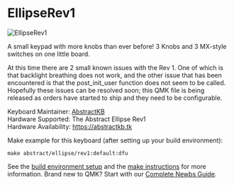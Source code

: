 # EllipseRev1

![EllipseRev1](http://abstractkb.tk/wp-content/uploads/2019/03/ellipsetop.jpg)

A small keypad with more knobs than ever before!  3 Knobs and 3 MX-style switches on one little board.

At this time there are 2 small known issues with the Rev 1.  One of which is that backlight breathing does not work,
and the other issue that has been encountered is that the post_init_user function does not seem to be called.
Hopefully these issues can be resolved soon; this QMK file is being released as orders have started to ship and they need to be configurable.

Keyboard Maintainer: [AbstractKB](https://github.com/abstractkb)  
Hardware Supported: The Abstract Ellipse Rev1  
Hardware Availability: https://abstractkb.tk

Make example for this keyboard (after setting up your build environment):

    make abstract/ellipse/rev1:default:dfu

See the [build environment setup](https://docs.qmk.fm/#/getting_started_build_tools) and the [make instructions](https://docs.qmk.fm/#/getting_started_make_guide) for more information. Brand new to QMK? Start with our [Complete Newbs Guide](https://docs.qmk.fm/#/newbs).
